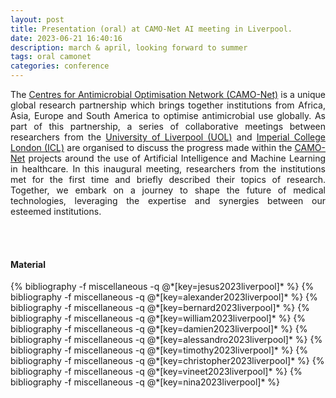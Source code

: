```yaml
---
layout: post
title: Presentation (oral) at CAMO-Net AI meeting in Liverpool.
date: 2023-06-21 16:40:16
description: march & april, looking forward to summer
tags: oral camonet
categories: conference
---
```


<p align="justify">
    The <a href="https://bahp.github.io/portfolio-academic/projects/camonet/">Centres for Antimicrobial Optimisation Network (CAMO-Net)</a> 
    is a unique global research partnership which brings together institutions from Africa, Asia, 
    Europe and South America to optimise antimicrobial use globally. As part of this partnership, a 
    series of collaborative meetings between researchers from the 
    <a href="https://www.liverpool.ac.uk/">University of Liverpool (UOL)</a> and 
    <a href="https://www.imperial.ac.uk/">Imperial College London (ICL)</a> are organised to discuss 
    the progress made within the 
    <a href="https://bahp.github.io/portfolio-academic/projects/camonet/">CAMO-Net</a> projects 
    around the use of Artificial Intelligence and Machine Learning in healthcare. In this inaugural
    meeting, researchers from the institutions met for the first time and briefly described their 
    topics of research. Together, we embark on a journey to shape the future of medical technologies, 
    leveraging the expertise and synergies between our esteemed institutions.
</p>

<br><br>

#### Material

<div class="publications">
   {% bibliography -f miscellaneous -q @*[key=jesus2023liverpool]* %}
   {% bibliography -f miscellaneous -q @*[key=alexander2023liverpool]* %}
   {% bibliography -f miscellaneous -q @*[key=bernard2023liverpool]* %}
   {% bibliography -f miscellaneous -q @*[key=william2023liverpool]* %}
   {% bibliography -f miscellaneous -q @*[key=damien2023liverpool]* %}
   {% bibliography -f miscellaneous -q @*[key=alessandro2023liverpool]* %}
   {% bibliography -f miscellaneous -q @*[key=timothy2023liverpool]* %}
   {% bibliography -f miscellaneous -q @*[key=christopher2023liverpool]* %}
   {% bibliography -f miscellaneous -q @*[key=vineet2023liverpool]* %}
   {% bibliography -f miscellaneous -q @*[key=nina2023liverpool]* %}      
</div>
